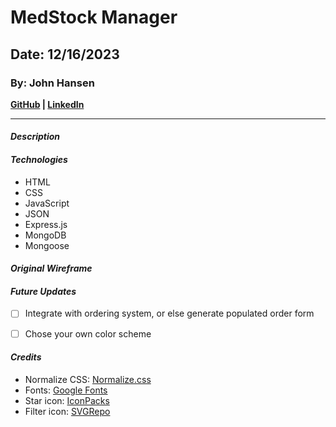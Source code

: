 # MedStock Manager
## Date: 12/16/2023
### By: John Hansen
**[GitHub](https://github.com/johnhansengit) | [LinkedIn](https://www.linkedin.com/in/jhansen-software-engineer/)**
***
#### **_Description_**


#### **_Technologies_**
- HTML
- CSS
- JavaScript
- JSON
- Express.js
- MongoDB
- Mongoose

#### **_Original Wireframe_**



#### **_Future Updates_**
- [ ] Integrate with ordering system, or else generate populated order form
- [ ] Chose your own color scheme


#### **_Credits_**

- Normalize CSS: [Normalize.css](https://cdnjs.com/libraries/normalize)
- Fonts: [Google Fonts](fonts.google.com)
- Star icon: [IconPacks](https://iconpacks.net/?utm_source=link-attribution&utm_content=7203)
- Filter icon: [SVGRepo](https://www.svgrepo.com/)